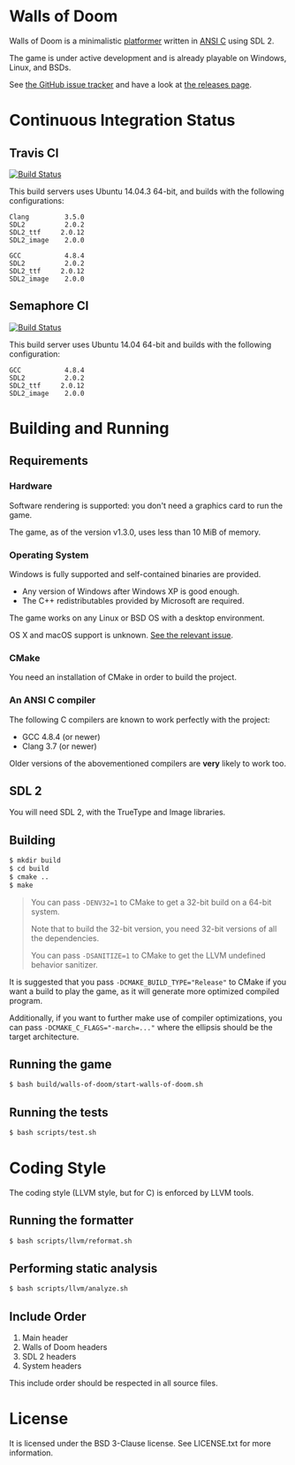 # Walls of Doom

Walls of Doom is a minimalistic [platformer](https://en.wikipedia.org/wiki/Platform_game) written in [ANSI C](https://en.wikipedia.org/wiki/ANSI_C) using SDL 2.

The game is under active development and is already playable on Windows, Linux,
and BSDs.

See [the GitHub issue tracker](https://github.com/walls-of-doom/walls-of-doom/issues)
and have a look at [the releases page](https://github.com/walls-of-doom/walls-of-doom/releases).

# Continuous Integration Status

## Travis CI

[![Build Status](https://travis-ci.org/walls-of-doom/walls-of-doom.svg?branch=master)](https://travis-ci.org/walls-of-doom/walls-of-doom)

This build servers uses Ubuntu 14.04.3 64-bit, and builds with the following
configurations:

```
Clang         3.5.0
SDL2          2.0.2
SDL2_ttf     2.0.12
SDL2_image    2.0.0
```

```
GCC           4.8.4
SDL2          2.0.2
SDL2_ttf     2.0.12
SDL2_image    2.0.0
```

## Semaphore CI

[![Build Status](https://semaphoreci.com/api/v1/walls-of-doom/walls-of-doom/branches/master/shields_badge.svg)](https://semaphoreci.com/walls-of-doom/walls-of-doom)

This build server uses Ubuntu 14.04 64-bit and builds with the following
configuration:


```
GCC           4.8.4
SDL2          2.0.2
SDL2_ttf     2.0.12
SDL2_image    2.0.0
```

# Building and Running

## Requirements

### Hardware

Software rendering is supported: you don't need a graphics card to run the game.

The game, as of the version v1.3.0, uses less than 10 MiB of memory.

### Operating System

Windows is fully supported and self-contained binaries are provided.

+ Any version of Windows after Windows XP is good enough.
+ The C++ redistributables provided by Microsoft are required.

The game works on any Linux or BSD OS with a desktop environment.

OS X and macOS support is unknown. [See the relevant issue](https://github.com/walls-of-doom/walls-of-doom/issues/39).

### CMake

You need an installation of CMake in order to build the project.

### An ANSI C compiler

The following C compilers are known to work perfectly with the project:

+ GCC 4.8.4 (or newer)
+ Clang 3.7 (or newer)

Older versions of the abovementioned compilers are **very** likely to work too.

## SDL 2

You will need SDL 2, with the TrueType and Image libraries.

## Building

```bash
$ mkdir build
$ cd build
$ cmake ..
$ make
```

> You can pass `-DENV32=1` to CMake to get a 32-bit build on a 64-bit system.
>
> Note that to build the 32-bit version, you need 32-bit versions of all the
> dependencies.
>
> You can pass `-DSANITIZE=1` to CMake to get the LLVM undefined behavior sanitizer.

It is suggested that you pass `-DCMAKE_BUILD_TYPE="Release"` to CMake if you want
a build to play the game, as it will generate more optimized compiled program.

Additionally, if you want to further make use of compiler optimizations, you can
pass `-DCMAKE_C_FLAGS="-march=..."` where the ellipsis should be the target architecture.

## Running the game

```bash
$ bash build/walls-of-doom/start-walls-of-doom.sh
```

## Running the tests

```bash
$ bash scripts/test.sh
```

# Coding Style

The coding style (LLVM style, but for C) is enforced by LLVM tools.

## Running the formatter

```bash
$ bash scripts/llvm/reformat.sh
```

## Performing static analysis

```bash
$ bash scripts/llvm/analyze.sh
```

## Include Order

1. Main header
2. Walls of Doom headers
3. SDL 2 headers
4. System headers

This include order should be respected in all source files.

# License

It is licensed under the BSD 3-Clause license. See LICENSE.txt for more
information.
